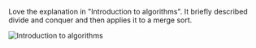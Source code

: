 Love the explanation in "Introduction to algorithms". It briefly described divide and conquer and then applies 
it to a merge sort.

![Introduction to algorithms](https://prodimage.images-bn.com/pimages/9780262033848_p0_v1_s1200x630.jpg)
